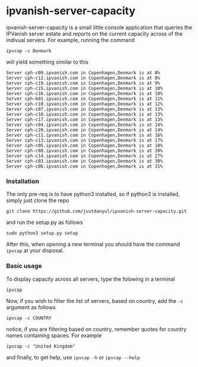 # ipvanish-server-capacity

ipvanish-server-capacity is a small little console application that queries the IPVanish server estate and reports on the current capacity across of the indivual servers. For example, running the command

```
ipvcap -c Denmark
```
will yield something similar to this
```
Server cph-c09.ipvanish.com in Copenhagen,Denmark is at 8%
Server cph-c12.ipvanish.com in Copenhagen,Denmark is at 8%
Server cph-c19.ipvanish.com in Copenhagen,Denmark is at 9%
Server cph-c15.ipvanish.com in Copenhagen,Denmark is at 10%
Server cph-c16.ipvanish.com in Copenhagen,Denmark is at 10%
Server cph-b01.ipvanish.com in Copenhagen,Denmark is at 11%
Server cph-c18.ipvanish.com in Copenhagen,Denmark is at 12%
Server cph-c07.ipvanish.com in Copenhagen,Denmark is at 13%
Server cph-c10.ipvanish.com in Copenhagen,Denmark is at 13%
Server cph-c17.ipvanish.com in Copenhagen,Denmark is at 13%
Server cph-c04.ipvanish.com in Copenhagen,Denmark is at 14%
Server cph-c20.ipvanish.com in Copenhagen,Denmark is at 14%
Server cph-c11.ipvanish.com in Copenhagen,Denmark is at 16%
Server cph-c13.ipvanish.com in Copenhagen,Denmark is at 17%
Server cph-c05.ipvanish.com in Copenhagen,Denmark is at 18%
Server cph-c08.ipvanish.com in Copenhagen,Denmark is at 20%
Server cph-c14.ipvanish.com in Copenhagen,Denmark is at 27%
Server cph-c03.ipvanish.com in Copenhagen,Denmark is at 30%
Server cph-c06.ipvanish.com in Copenhagen,Denmark is at 31%
```

### Installation
The only pre-req is to have python3 installed, so if python3 is installed, simply just clone the repo
```
git clone https://github.com/justdanyul/ipvanish-server-capacity.git
```
and run the setup.py as follows
```
sudo python3 setup.py setup
```
After this, when opening a new terminal you should have the command `ipvcap` at your disposal.

### Basic usage
To display capacity across all servers, type the folowing in a terminal
```
ipvcap
```
Now, if you wish to filter the list of servers, based on country, add the `-c` argument as follows
```
ipvcap -c COUNTRY
```
notice, if you are filtering based on country, remember quotes for country names containing spaces. For example
```
ipvcap -c "United Kingdom"
```
and finally, to get help, use `ipvcap -h` or `ipvcap --help`
